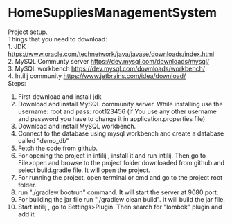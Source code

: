 # HomeSuppliesManagementSystem
Project setup.</br>
  Things that you need to download:</br>
    1. JDK https://www.oracle.com/technetwork/java/javase/downloads/index.html </br>
    2. MySQL Communty server https://dev.mysql.com/downloads/mysql/ </br>
    3. MySQL workbench https://dev.mysql.com/downloads/workbench/ </br>
    4. Intilij community https://www.jetbrains.com/idea/download/ </br>
 Steps: </br>
  1. First download and install jdk </br>
  2. Download and install MySQL community server. While installing use the username: root and pass: root123456 (if You use 
  any other username and password you have to change it in application.properties file) </br>
  3. Download and install MySQL workbench. </br>
  4. Connect to the database using mysql workbench and create a database called "demo_db" </br>
  5. Fetch the code from github. </br>
  6. For opening the project in intilij , install it and run intilij. Then go to File>open and browse to the project folder downloaded
  from github and select build.gradle file. It will open the project. </br>
  7. For running the project, open terminal or cmd and go to the project root folder. </br>
  8. run "./gradlew bootrun" command. It will start the server at 9080 port. </br>
  9. For building the jar file run "./gradlew clean build". It will build the jar file.</br>
10. Start intilij , go to Settings>Plugin. Then search for "lombok" plugin and add it.
  
  
 
